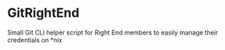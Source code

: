# GitRightEnd
Small Git CLI helper script for Right End members to easily manage their credentials on *nix
